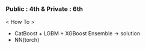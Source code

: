 ### Public : 4th & Private : 6th


< How To >

- CatBoost + LGBM + XGBoost Ensemble -> solution
- NN(torch)
